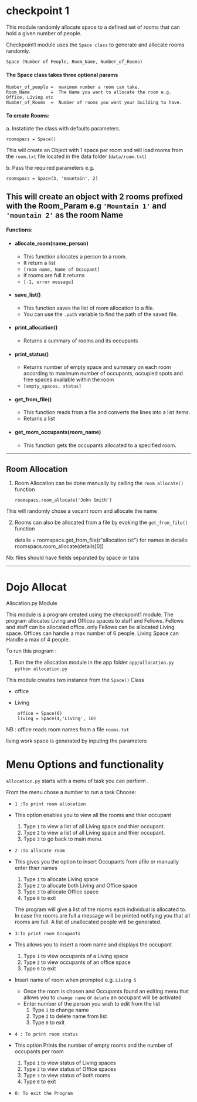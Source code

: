 # checkpoint 1




This module  randomly allocate space to a defined set of rooms
that can hold a given number of people.

Checkpoint1 module uses the `Space class` to generate and allocate rooms randomly.
	
	Space (Number of People, Room_Name, Number_of_Rooms)

#### The Space class takes three optional params

	
	Number_of_people =  maximum number a room can take.
	Room_Name 		 =  The Name you want to allocate the room e.g. Office, Living etc
	Number_of_Rooms  =  Number of rooms you want your building to have. 
	

#### To create Rooms:

a. Instatiate the class with defaults parameters.
	
	roomspacs = Space()
	

This will create an Object with 1 space per room and will load rooms from the `room.txt` file located 
in the data folder (`data/room.txt`)

b. Pass the required parameters e.g.

	
	roomspacs = Space(3, 'mountain', 2)
	


This will create an object with 2 rooms prefixed with the Room_Param e.g `'Mountain 1'` and `'mountain 2'` as the room Name
-----------------------------------
#### Functions:

* #### allocate_room(name_person)
	* This function allocates a person to a room.
	* It return a list 
	 * `[room name, Name of Occupant]`
	* if rooms are full it returns 
	 * `[-1, error message]`
* #### save_list()
	* This function saves the list of room allocation to a file.
	* You can use the `.path` variable to find the path of the saved file.

* #### print_allocation()
	* Returns a summary of rooms and its occupants

* #### print_status()
	* Returns number of empty space and summary on each room according to 
	maximum number of occupants, occupied spots and free spaces available within the room
	 * `[empty_spaces, status]`

* #### get_from_file()
	* This function reads from a file and converts the lines into a list items.
	 * Returns a list

* #### get_room_occupants(room_name)
	- This function gets the occupants allocated to a specified room. 

----------------------------------------------------------------------------------

## Room Allocation

1. Room Allocation can be done manually by calling the `room_allocate()` function

 	`roomspacs.room_allocate('John Smith')`

  This will randomly chose a vacant room and allocate the name 

2. Rooms can also be allocated from a file by evoking the `get_from_file()` function
	

	 details = roomspacs.get_from_file(r"allocation.txt")
	  for names in details:
	 		roomspacs.room_allocate(details[0])


Nb: files should have fields separated by space or tabs

---------------------------------------------------------------------------

 
# Dojo  Allocat

Allocation.py Module

This module is a program created using the checkpoint1 module.
The program allocates Living and Offices spaces to staff 
and Fellows.
Fellows and staff can be allocated office.
only Fellows can be allocated Living space.
Offices can handle a max number of 6 people.
Living Space can Handle a max of 4 people.

To run this program :
1. Run the the allocation module in the app folder 	`app/allocation.py`
 		`python allocation.py`

 This module creates two instance from the `Space()` Class
 * office
 * Living

 

		office = Space(6)
		living = Space(4,'Living', 10)

 NB : office reads room names from a file `rooms.txt`

 living work space is generated by inputing the parameters

# Menu Options and functionality

`allocation.py` starts with a menu of task you can perform .
 		
From the menu chose a number to run a task 
Choose:

* `1 :To print room allocation`
 * This option enables you to view all the rooms and thier occupant
   1. Type `1`  to view a list of all Living space and thier occupant.
   2. Type `2`  to view a list of all Living space and thier occupant.
   3. Type `3`  to  go back to main menu.

* `2 :To allocate room`
 * This gives you the option to insert Occupants from afile or manually enter thier names
   1. Type `1` to allocate Living space
   2. Type `2` to allocate both Living and Office space
   3. Type `3` to allocate  Office space
   4. Type `0` to exit
   
   The program will give a list of the rooms each individual is allocated to.
   In case the rooms are full a message will be printed notifying you that all
   rooms are full. A list of unallocated people will be generated.

* `3:To print room Occupants` 
 * This allows you to insert a room name and displays the occupant	
   1. Type `1` to view occupants of a Living space
   2. Type `2` to view occupants of an office space
   3. Type `0` to exit 

* Insert name of room when prompted e.g. `Living 5`

	 * Once the room is chosen and Occupants found an editing menu that allows you to `change name` or `delete` an occupant will be activated
	 * Enter number of the person you wish to edit from the list
	   1. Type `1`  to change name 
	   2. Type `2`  to delete name from list
	   3. Type `0`  to exit

* `4 : To print room status`
 * This option Prints the number of empty rooms and the number of occupants per room
    1. Type `1` to view status of  Living spaces
    2. Type `2` to view status of  Office spaces
    3. Type `3` to view status of both rooms
    3. Type `0` to exit 

* `0: To exit the Program`

 


			
